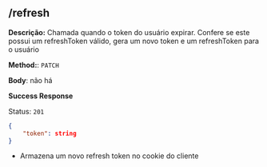 ## /refresh

**Descrição:** Chamada quando o token do usuário expirar. Confere se este possui um refreshToken válido, gera um novo token e um refreshToken para o usuário

**Method:**: `PATCH`

**Body**: não há

**Success Response**

Status: `201`

```json
{
    "token": string
}
```
- Armazena um novo refresh token no cookie do cliente